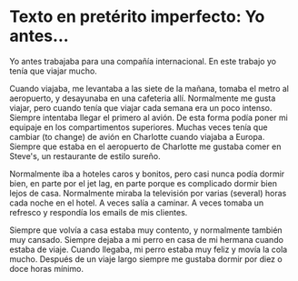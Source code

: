 # Texto en pretérito imperfecto: Yo antes...

Yo antes trabajaba para una compañía internacional. En este trabajo yo tenía que viajar mucho.

Cuando viajaba, me levantaba a las siete de la mañana, tomaba el metro al aeropuerto, y desayunaba en una cafeteria allí.
Normalmente me gusta viajar, pero cuando tenía que viajar cada semana era un poco intenso. Siempre intentaba llegar
el primero al avión. De esta forma podía poner mi equipaje en los compartimentos superiores. Muchas veces tenía que
cambiar (to change) de avión en Charlotte cuando viajaba a Europa. Siempre que estaba en el aeropuerto de
Charlotte me gustaba comer en Steve's, un restaurante de estilo sureño.

Normalmente iba a hoteles caros y bonitos, pero casi nunca podía dormir bien, en parte por el jet lag, en parte
porque es complicado dormir bien lejos de casa. Normalmente miraba la televisión por varias (several) horas
cada noche en el hotel. A veces salía a caminar. A veces tomaba un refresco y respondía los emails de mis clientes.

Siempre que volvía a casa estaba muy contento, y normalmente también muy cansado. Siempre dejaba a mi perro en
casa de mi hermana cuando estaba de viaje. Cuando llegaba, mi perro estaba muy feliz y movía la cola mucho.
Después de un viaje largo siempre me gustaba dormir por diez o doce horas mínimo.
